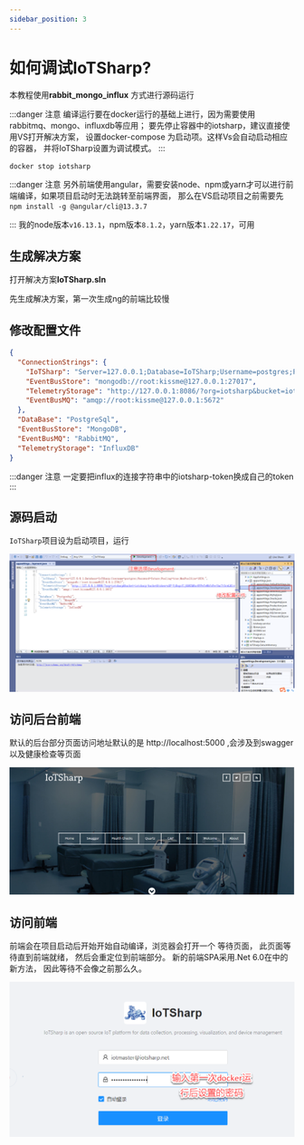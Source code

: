 ```yaml
---
sidebar_position: 3
---
```


# 如何调试IoTSharp?

本教程使用**rabbit_mongo_influx** 方式进行源码运行


:::danger 注意
编译运行要在docker运行的基础上进行，因为需要使用rabbitmq、mongo、influxdb等应用；
要先停止容器中的iotsharp，建议直接使用VS打开解决方案， 设置docker-compose 为启动项。这样Vs会自动启动相应的容器， 并将IoTSharp设置为调试模式。 
:::
```bash docker
docker stop iotsharp
```

:::danger 注意
另外前端使用angular，需要安装node、npm或yarn才可以进行前端编译，如果项目启动时无法跳转至前端界面， 那么在VS启动项目之前需要先
```npm install -g @angular/cli@13.3.7```

:::
我的node版本`v16.13.1`，npm版本`8.1.2`，yarn版本`1.22.17`，可用


## 生成解决方案
打开解决方案**IoTSharp.sln** 

先生成解决方案，第一次生成ng的前端比较慢

## 修改配置文件

```json title="/IoTSharp/IoTSharp/appsettings.Development.json"
{
  "ConnectionStrings": {
    "IoTSharp": "Server=127.0.0.1;Database=IoTSharp;Username=postgres;Password=future;Pooling=true;MaxPoolSize=1024;",
    "EventBusStore": "mongodb://root:kissme@127.0.0.1:27017",
    "TelemetryStorage": "http://127.0.0.1:8086/?org=iotsharp&bucket=iotsharp-bucket&token=iotsharp-token&&latest=-72h",
    "EventBusMQ": "amqp://root:kissme@127.0.0.1:5672"
  },
  "DataBase": "PostgreSql",
  "EventBusStore": "MongoDB",
  "EventBusMQ": "RabbitMQ",
  "TelemetryStorage": "InfluxDB"
}
```
:::danger 注意
一定要把influx的连接字符串中的iotsharp-token换成自己的token
:::

## 源码启动

`IoTSharp`项目设为启动项目，运行

![源码启动](/img/iotsharp/project-appsettings.png)


## 访问后台前端
默认的后台部分页面访问地址默认的是 http://localhost:5000 ,会涉及到swagger 以及健康检查等页面

![访问后台前端](/img/iotsharp/bgweb.png)

## 访问前端
前端会在项目启动后开始开始自动编译，浏览器会打开一个 等待页面， 此页面等待直到前端就绪， 然后会重定位到前端部分。 新的前端SPA采用.Net 6.0在中的新方法， 因此等待不会像之前那么久。 

![访问前端](/img/iotsharp/font-login.png)

